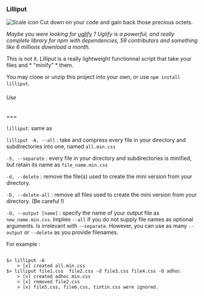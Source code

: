 ### Lilliput

![Scale icon](http://b.dryicons.com/images/icon_sets/minimalistica_icons/png/128x128/cut.png) Cut down on your code and gain back those precious octets. 

*Maybe you were looking for [uglify](https://github.com/mishoo/UglifyJS2) ?*
*Uglify is a powerful, and really complete library for npm with dependencies, 59 contributors and something like 6 millions download a month.*

This is not it. Lilliput is a really lightweight functionnal script that take your files and * "minify" * them.

You may clone or unzip this project into your own, or use `npm install lilliput`.

###### Use
===

`lilliput`: same as

`lilliput -A, --all` : take and compress every file in your directory and subdirectories into one, named `all.min.css`

`-S, --separate` : every file in your directory and subdirectories is minified, but retain its name as `file_name.min.css`

`-d, --delete` : remove the file(s) used to create the mini version from your directory.

`-D, --delete-all` : remove all files used to create the mini version from your directory. (Be careful !)

`-O, --output [name]` : specify the name of your output file as `new_name.min.css`. Implies `--all` if you do not supply file names as optional arguments. Is irrelevant with `--separate`. However, you can use as many `--output` or ``--delete`` as you provide filenames. 

For example :


``` shell

$> lilliput -A
	> [x] created all.min.css
$> lilliput file1.css  file2.css -d file3.css file4.css -O adhoc
	> [x] created adhoc.min.css
	> [x] removed file2.css
	> [x] file5.css, file6.css, tintin.css were ignored.

```